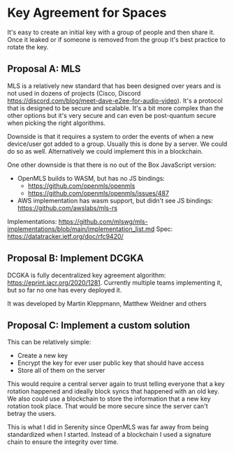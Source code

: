 # Key Agreement for Spaces

It's easy to create an initial key with a group of people and then share it. Once it leaked or if someone is removed from the group it's best practice to rotate the key.

## Proposal A: MLS

MLS is a relatively new standard that has been designed over years and is not used in dozens of projects (Cisco, Discord https://discord.com/blog/meet-dave-e2ee-for-audio-video). It's a protocol that is designed to be secure and scalable. It's a bit more complex than the other options but it's very secure and can even be post-quantum secure when picking the right algorithms.

Downside is that it requires a system to order the events of when a new device/user got added to a group. Usually this is done by a server. We could do so as well. Alternatively we could implement this in a blockchain.

One other downside is that there is no out of the Box JavaScript version:

- OpenMLS builds to WASM, but has no JS bindings:
  - https://github.com/openmls/openmls
  - https://github.com/openmls/openmls/issues/487
- AWS implementation has wasm support, but didn't see JS bindings: https://github.com/awslabs/mls-rs

Implementations: https://github.com/mlswg/mls-implementations/blob/main/implementation_list.md
Spec: https://datatracker.ietf.org/doc/rfc9420/

## Proposal B: Implement DCGKA

DCGKA is fully decentralized key agreement algorithm: https://eprint.iacr.org/2020/1281. Currently multiple teams implementing it, but so far no one has every deployed it.

It was developed by Martin Kleppmann, Matthew Weidner and others

## Proposal C: Implement a custom solution

This can be relatively simple:

- Create a new key
- Encrypt the key for ever user public key that should have access
- Store all of them on the server

This would require a central server again to trust telling everyone that a key rotation happened and ideally block syncs that happened with an old key. We also could use a blockchain to store the information that a new key rotation took place. That would be more secure since the server can't betray the users.

This is what I did in Serenity since OpenMLS was far away from being standardized when I started. Instead of a blockchain I used a signature chain to ensure the integrity over time.
